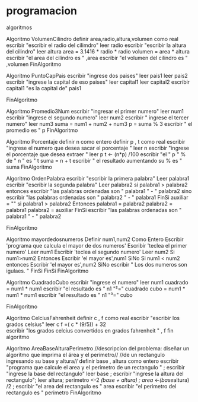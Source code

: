 # programacion
algoritmos 

Algoritmo VolumenCilindro
	definir area,radio,altura,volumen como real 
	escribir "escribir el radio del cilimdro"
	leer radio 
	escribir "escribir la altura del cilindro" 
	leer altura 
	area = 3.1416 * radio * radio
	volumen = area * altura
	escribir "el area del cilindro es " ,area
	escribir "el volumen del cilindro es " ,volumen 
FinAlgoritmo


Algoritmo PuntoCapPais
	escribir "ingrese dos paises"
	leer pais1
	leer pais2 
	escribir "ingrese la capital de eso paises"
	leer capital1
	leer capital2
	escribir capital1 "es la capital de" pais1
	
FinAlgoritmo

Algoritmo Promedio3Num
	escribir "ingresar el primer numero"
	leer num1
	escribir "ingrese el segundo numero"
	leer num2
	escribir " ingrese el tercer numero"
	leer num3 
	suma = num1 + num2 + num3 
	p = suma % 3 
	escribir " el promedio es " p 
FinAlgoritmo

Algoritmo Porcentaje
	definir n como entero
	definir p , t como real 
	escribir "ingrese el numero que desea sacar el porcentaje "
	leer n
	escribir "ingrese el porcentaje que desea extraer " 
	leer p 
	t <- (n*p) /100
	escribir "el " p " % de " n " es " t 
	suma = n + t 
	escribir " el resultado aumentando su % es " suma 
FinAlgoritmo

Algoritmo OrdenPalabra
	escribir "escribir la primera palabra"
	Leer palabra1
	escribir "escribir la segunda palabra"
	Leer palabra2
	si palabra1 > palabra2 entonces 
		escribir "las palabras ordenadas son " palabra1 " - " palabra2
	sino 
		escribir "las palabras ordenadas son " palabra2 " - " palabra1
	FinSi
	auxiliar = "" 
	si palabra1 > palabra2 Entonces
		palabra1 = palabra2
		palabra2 = palabra1 
		palabra2 = auxiliar 
	FinSi
	escribir "las palabras ordenadas son " palabra1 " - " palabra2
	
FinAlgoritmo

Algoritmo mayordedosnumeros 
	Definir num1,num2 Como Entero
	Escribir 'programa que calcula el mayor de dos numeros'
	Escribir 'teclea el primer numero'
	Leer num1
	Escribir 'teclea el segundo numero'
	Leer num2
	Si num1>num2 Entonces
		Escribir 'el mayor es',num1
	SiNo
		Si num1 < num2 entonces 
			Escribir 'el mayor es',num2
		SiNo
			escribir " Los dos numeros son igulaes. "
		FinSi
		FinSi 
FinAlgoritmo

Algoritmo CuadradoCubo
	escribir "ingrese el numero"
	leer num1
	cuadrado = num1 * num1 
	escribir "el resultado es " n1 "²=" cuadrado 
	cubo = num1 * num1 * num1
	escribir "el resultado es " n1 "³=" cubo 
	
FinAlgoritmo

Algoritmo CelciusFahrenheit
	definir c , f como real 
	escribir "escribir los grados celsius"
	leer c
	f =( c * (9/5)) + 32	
	escribir "los grados celcius convertidos en grados fahrenheit " , f
	fin algoritmo 
  
  Algoritmo AreaBaseAlturaPerimetro
	//descripcion del problema: diseñar un algoritmo que imprima el área y el perímetro//
	//de un rectangulo ingresando su base y altura//
	definir base , altura como entero 
	escribir "programa que calcule el area y el perimetro de un rectangulo " ;
	escribir "ingrese la base del rectangulo"
	leer base ;
	escribir "ingrese la altura del rectangulo"; 
	leer altura; 
	perimetro <-2 *(base + altura) ;
	area <-(base*altura) /2 ; 
	escribir "el area del rectangulo es " area
	escribir "el perimetro del rectangulo es " perimetro
  FinAlgoritmo



